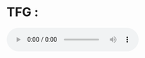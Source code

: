 # TFG : 
<audio controls>
  <source src="ruta_del_audio.webm" type="audio/webm">
  Tu navegador no soporta la reproducción de audio.
</audio>
